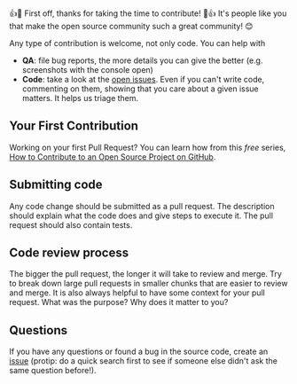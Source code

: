 :+1::tada: First off, thanks for taking the time to contribute! :tada::+1: It's people like you that make the open source community such a great community! 😊

Any type of contribution is welcome, not only code. You can help with 

- **QA**: file bug reports, the more details you can give the better (e.g. screenshots with the console open)
- **Code**: take a look at the [open issues](https://github.com/yacir/markdown-fenced-code-tabs/issues). Even if you can't write code, commenting on them, showing that you care about a given issue matters. It helps us triage them.

## Your First Contribution

Working on your first Pull Request? You can learn how from this *free* series, [How to Contribute to an Open Source Project on GitHub](https://egghead.io/series/how-to-contribute-to-an-open-source-project-on-github).

## Submitting code

Any code change should be submitted as a pull request. The description should explain what the code does and give steps to execute it. The pull request should also contain tests.

## Code review process

The bigger the pull request, the longer it will take to review and merge. Try to break down large pull requests in smaller chunks that are easier to review and merge.
It is also always helpful to have some context for your pull request. What was the purpose? Why does it matter to you?

## Questions

If you have any questions or found a bug in the source code, create an [issue](https://github.com/yacir/markdown-fenced-code-tabs/issues) (protip: do a quick search first to see if someone else didn't ask the same question before!).
